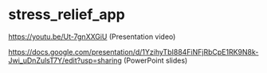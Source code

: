# stress_relief_app

https://youtu.be/Ut-7gnXXGiU (Presentation video)

https://docs.google.com/presentation/d/1YzihyTbI884FiNFjRbCpE1RK9N8k-Jwi_uDnZulsT7Y/edit?usp=sharing (PowerPoint slides)
